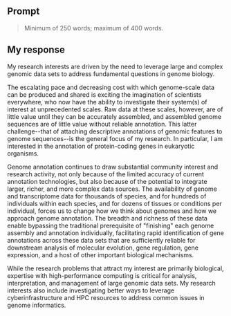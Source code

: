 ## Prompt

> Minimum of 250 words; maximum of 400 words.

## My response

My research interests are driven by the need to leverage large and complex genomic data sets to address fundamental questions in genome biology.

The escalating pace and decreasing cost with which genome-scale data can be produced and shared is exciting the imagination of scientists everywhere, who now have the ability to investigate their system(s) of interest at unprecedented scales. Raw data at these scales, however, are of little value until they can be accurately assembled, and assembled genome sequences are of little value without reliable annotation. This latter challenge--that of attaching descriptive annotations of genomic features to genome sequences--is the general focus of my research. In particular, I am interested in the annotation of protein-coding genes in eukaryotic organisms.

Genome annotation continues to draw substantial community interest and research activity, not only because of the limited accuracy of current annotation technologies, but also because of the potential to integrate larger, richer, and more complex data sources. The availability of genome and transcriptome data for thousands of species, and for hundreds of individuals within each species, and for dozens of tissues or conditions per individual, forces us to change how we think about genomes and how we approach genome annotation. The breadth and richness of these data enable bypassing the traditional prerequisite of "finishing" each genome assembly and annotation individually, facilitating rapid identification of gene annotations across these data sets that are sufficiently reliable for downstream analysis of molecular evolution, gene regulation, gene expression, and a host of other important biological mechanisms.

While the research problems that attract my interest are primarily biological, expertise with high-performance computing is critical for analysis, interpretation, and management of large genomic data sets. My research interests also include investigating better ways to leverage cyberinfrastructure and HPC resources to address common issues in genome informatics.
